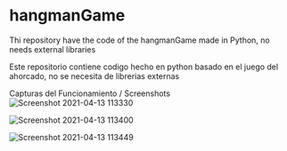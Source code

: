 # hangmanGame
Thi repository have the code of the hangmanGame made in Python, no needs external libraries

Este repositorio contiene codigo hecho en python basado en el juego del ahorcado, no se necesita de librerias externas

Capturas del Funcionamiento / Screenshots
![Screenshot 2021-04-13 113330](https://user-images.githubusercontent.com/75377942/114588510-61f7a800-9c4c-11eb-8272-bc15aeae1c71.jpg)

![Screenshot 2021-04-13 113400](https://user-images.githubusercontent.com/75377942/114588602-79369580-9c4c-11eb-8122-ded8a07c5bd3.jpg)

![Screenshot 2021-04-13 113449](https://user-images.githubusercontent.com/75377942/114588610-7b005900-9c4c-11eb-8e00-d1d7d139a2b0.jpg)
